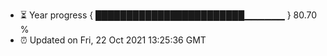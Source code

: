 - ⏳ Year progress { ████████████████████████▁▁▁▁▁▁ } 80.70 %
- ⏰ Updated on Fri, 22 Oct 2021 13:25:36 GMT

